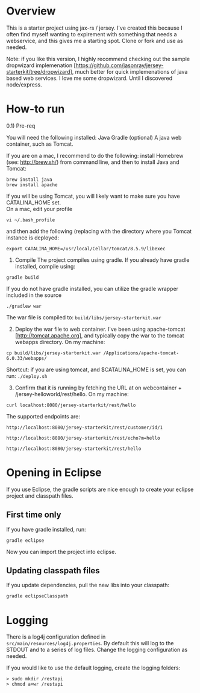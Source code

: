 Overview
========
This is a starter project using jax-rs / jersey.  I've created this because I often find myself wanting to expirement with something that needs a webservice, and this gives me a starting spot.  Clone or fork and use as needed.

Note: if you like this version, I highly recommend checking out the sample dropwizard implemenation [https://github.com/jasonray/jersey-starterkit/tree/dropwizard], much better for quick implemenations of java based web services.  I love me some dropwizard.  Until I discovered node/express. 

How-to run
==========
0.1) Pre-req

You will need the following installed:
Java
Gradle (optional)
A java web container, such as Tomcat.

If you are on a mac, I recommend to do the following:
install Homebrew (see: http://brew.sh/)
from command line, and then to install Java and Tomcat:
```
brew install java
brew install apache
```

If you will be using Tomcat, you will likely want to make sure you have CATALINA_HOME set.  
On a mac, edit your profile
```
vi ~/.bash_profile
```

and then add the following (replacing with the directory where you Tomcat instance is deployed:
```
export CATALINA_HOME=/usr/local/Cellar/tomcat/8.5.9/libexec
```

1) Compile
The project compiles using gradle.  If you already have gradle installed, compile using:
```
gradle build
```

If you do not have gradle installed, you can utilize the gradle wrapper included in the source
```
./gradlew war
```

The war file is compiled to: `build/libs/jersey-starterkit.war`


2) Deploy the war file to web container.  I've been using apache-tomcat [http://tomcat.apache.org], and typically copy the war to the tomcat webapps directory.  On my machine:
```
cp build/libs/jersey-starterkit.war /Applications/apache-tomcat-6.0.33/webapps/
```

Shortcut: if you are using tomcat, and $CATALINA_HOME is set, you can run: `./deploy.sh`


3) Confirm that it is running by fetching the URL at on webcontainer + /jersey-helloworld/rest/hello.  On my machine:
```
curl localhost:8080/jersey-starterkit/rest/hello
```

The supported endpoints are:
```
http://localhost:8080/jersey-starterkit/rest/customer/id/1
```
```
http://localhost:8080/jersey-starterkit/rest/echo?m=hello
```
```
http://localhost:8080/jersey-starterkit/rest/hello
```


Opening in Eclipse
==================
If you use Eclipse, the gradle scripts are nice enough to create your eclipse project and classpath files.

First time only
---------------
If you have gradle installed, run:
```
gradle eclipse
```

Now you can import the project into eclipse.


Updating classpath files
------------------------
If you update dependencies, pull the new libs into your classpath:
```
gradle eclipseClasspath
```

Logging
=======
There is a log4j configuration defined in `src/main/resources/log4j.properties`.  By default this will log to the STDOUT and to a series of log files.  Change the logging configuration as needed.

If you would like to use the default logging, create the logging folders:
```
> sudo mkdir /restapi
> chmod a+wr /restapi
````

